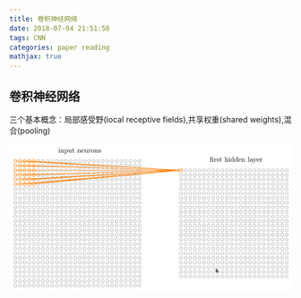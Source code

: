 ```yaml
---
title: 卷积神经网络
date: 2018-07-04 21:51:58
tags: CNN
categories: paper reading
mathjax: true
---
```

## 卷积神经网络
三个基本概念：局部感受野(local receptive fields),共享权重(shared weights),混合(pooling)


![Local receptive fields](/images/1.png  "CNN")
